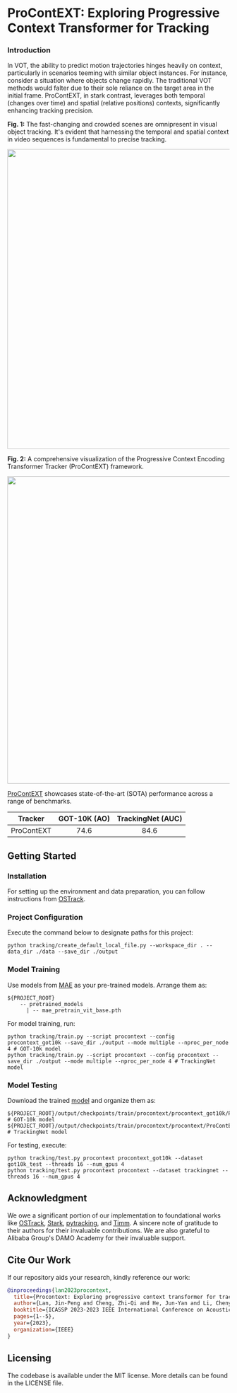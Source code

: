 

# ProContEXT: Exploring Progressive Context Transformer for Tracking



### Introduction

In VOT, the ability to predict motion trajectories hinges heavily on context, particularly in scenarios teeming with similar object instances. For instance, consider a situation where objects change rapidly. The traditional VOT methods would falter due to their sole reliance on the target area in the initial frame. ProContEXT, in stark contrast, leverages both temporal (changes over time) and spatial (relative positions) contexts, significantly enhancing tracking precision.

**Fig. 1:** The fast-changing and crowded scenes are omnipresent in visual object tracking. It's evident that harnessing the temporal and spatial context in video sequences is fundamental to precise tracking.


<p align='center'>
  <img src='https://github.com/zhiqic/ProContEXT/assets/65300431/187090d1-cacb-44ec-8a14-1375cbc4fd38' width='678'/>
</p>

**Fig. 2:** A comprehensive visualization of the Progressive Context Encoding Transformer Tracker (ProContEXT) framework.

<p align='center'>
  <img src='https://github.com/zhiqic/ProContEXT/assets/65300431/fe48205c-c811-4671-ae77-cd4f95858182' width='695'/>
</p>

[ProContEXT](https://arxiv.org/abs/2210.15511) showcases state-of-the-art (SOTA) performance across a range of benchmarks.

| Tracker     | GOT-10K (AO) | TrackingNet (AUC) |
|:-----------:|:------------:|:-----------:|
| ProContEXT | 74.6         | 84.6        |



## Getting Started

### Installation
For setting up the environment and data preparation, you can follow instructions from [OSTrack](https://github.com/botaoye/OSTrack).

### Project Configuration
Execute the command below to designate paths for this project:
```
python tracking/create_default_local_file.py --workspace_dir . --data_dir ./data --save_dir ./output
```

### Model Training
Use models from [MAE](https://dl.fbaipublicfiles.com/mae/pretrain/mae_pretrain_vit_base.pth) as your pre-trained models. Arrange them as:
```
${PROJECT_ROOT}
    -- pretrained_models
      | -- mae_pretrain_vit_base.pth
```
For model training, run:
```shell
python tracking/train.py --script procontext --config procontext_got10k --save_dir ./output --mode multiple --nproc_per_node 4 # GOT-10k model
python tracking/train.py --script procontext --config procontext --save_dir ./output --mode multiple --nproc_per_node 4 # TrackingNet model
```

### Model Testing
Download the trained [model](https://drive.google.com/drive/folders/1d1kKFDoacS67_6mSsWOf3NLEY-Un1gtz?usp=share_link) and organize them as:
```shell
${PROJECT_ROOT}/output/checkpoints/train/procontext/procontext_got10k/ProContEXT_ep0100.pth.tar # GOT-10k model
${PROJECT_ROOT}/output/checkpoints/train/procontext/procontext/ProContEXT_ep0300.pth.tar # TrackingNet model
```
For testing, execute:
```shell
python tracking/test.py procontext procontext_got10k --dataset got10k_test --threads 16 --num_gpus 4
python tracking/test.py procontext procontext --dataset trackingnet --threads 16 --num_gpus 4
```

## Acknowledgment

We owe a significant portion of our implementation to foundational works like [OSTrack](https://github.com/botaoye/OSTrack), [Stark](https://github.com/researchmm/Stark), [pytracking](https://github.com/visionml/pytracking), and [Timm](https://github.com/rwightman/pytorch-image-models). A sincere note of gratitude to their authors for their invaluable contributions. We are also grateful to Alibaba Group's DAMO Academy for their invaluable support.


## Cite Our Work

If our repository aids your research, kindly reference our work:
```bibtex
@inproceedings{lan2023procontext,
  title={Procontext: Exploring progressive context transformer for tracking},
  author={Lan, Jin-Peng and Cheng, Zhi-Qi and He, Jun-Yan and Li, Chenyang and Luo, Bin and Bao, Xu and Xiang, Wangmeng and Geng, Yifeng and Xie, Xuansong},
  booktitle={ICASSP 2023-2023 IEEE International Conference on Acoustics, Speech and Signal Processing (ICASSP)},
  pages={1--5},
  year={2023},
  organization={IEEE}
}
```

## Licensing
The codebase is available under the MIT license. More details can be found in the LICENSE file.
